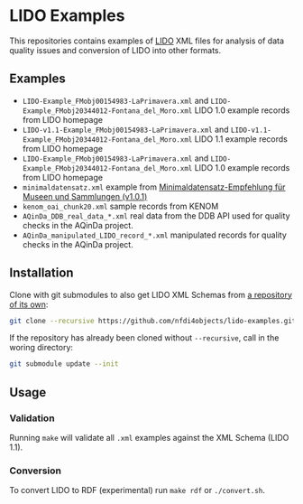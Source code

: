 # LIDO Examples

This repositories contains examples of [LIDO](http://www.lido-schema.org/) XML files for analysis of data quality issues and conversion of LIDO into other formats.

## Examples

- `LIDO-Example_FMobj00154983-LaPrimavera.xml` and `LIDO-Example_FMobj20344012-Fontana_del_Moro.xml` LIDO 1.0 example records from LIDO homepage
- `LIDO-v1.1-Example_FMobj00154983-LaPrimavera.xml` and `LIDO-v1.1-Example_FMobj20344012-Fontana_del_Moro.xml` LIDO 1.1 example records from LIDO homepage
- `LIDO-Example_FMobj00154983-LaPrimavera.xml` and `LIDO-Example_FMobj20344012-Fontana_del_Moro.xml` LIDO 1.0 example records from LIDO homepage
- `minimaldatensatz.xml` example from [Minimaldatensatz-Empfehlung für Museen und Sammlungen (v1.0.1)](https://wiki.deutsche-digitale-bibliothek.de/pages/viewpage.action?pageId=120422678) 
- `kenom_oai_chunk20.xml` sample records from KENOM
- `AQinDa_DDB_real_data_*.xml` real data from the DDB API used for quality checks in the AQinDa project.
- `AQinDa_manipulated_LIDO_record_*.xml` manipulated records for quality checks in the AQinDa project.   

## Installation

Clone with git submodules to also get LIDO XML Schemas from [a repository of its own](https://github.com/nfdi4objects/lido-schema):

~~~sh
git clone --recursive https://github.com/nfdi4objects/lido-examples.git
~~~

If the repository has already been cloned without `--recursive`, call in the woring directory:

~~~sh
git submodule update --init
~~~

## Usage

### Validation

Running `make` will validate all `.xml` examples against the XML Schema (LIDO 1.1).

### Conversion

To convert LIDO to RDF (experimental) run `make rdf` or `./convert.sh`.

